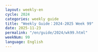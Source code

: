 ```yaml
---
layout: weekly-en
cycle: 2024
categories: weekly guide
title: "Weekly Guide：2024-2025 Week 99"
date: 2025-11-23
permalink: "/en/guide/2024/wk99.html"
weekNum: 99
language: English
---
```

